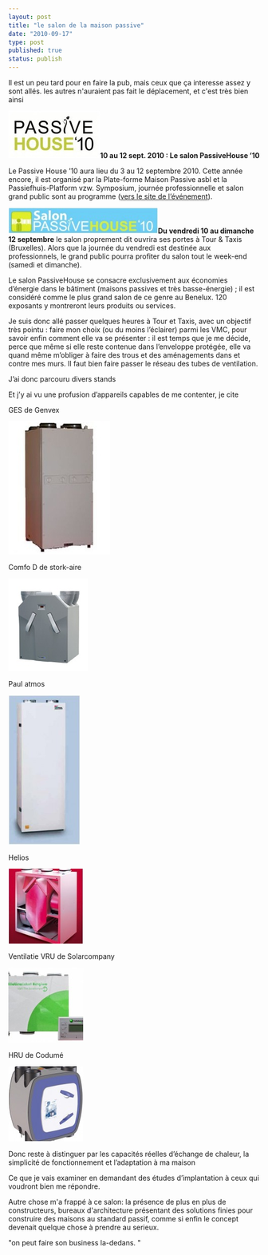 ```yaml
---
layout: post
title: "le salon de la maison passive"
date: "2010-09-17"
type: post
published: true
status: publish
---
```


Il est un peu tard pour en faire la pub, mais ceux que ça interesse assez y sont allés. les autres n'auraient pas fait le déplacement, et c'est très bien ainsi

**[![](/images/2010/09/salon-2010.jpg "salon 2010")](/images/2010/09/salon-2010.jpg)10 au 12 sept. 2010 : Le salon PassiveHouse ’10**

Le Passive House ’10 aura lieu du 3 au 12 septembre 2010. Cette année encore, il est organisé par la Plate-forme Maison Passive asbl et la Passiefhuis-Platform vzw. Symposium, journée professionnelle et salon grand public sont au programme ([vers le site de l’événement](http://www.passivehouse.be/)).

**[![](/images/2010/09/salon-2010-PH-300x52.jpg "salon 2010 PH")](/images/2010/09/salon-2010-PH.jpg)Du vendredi 10 au dimanche 12 septembre** le salon proprement dit ouvrira ses portes à Tour & Taxis (Bruxelles). Alors que la journée du vendredi est destinée aux professionnels, le grand public pourra profiter du salon tout le week-end (samedi et dimanche).

Le salon PassiveHouse se consacre exclusivement aux économies d’énergie dans le bâtiment (maisons passives et très basse-énergie) ; il est considéré comme le plus grand salon de ce genre au Benelux. 120 exposants y montreront leurs produits ou services.

Je suis donc allé passer quelques heures à Tour et Taxis, avec un objectif très pointu : faire mon choix (ou du moins l’éclairer) parmi les VMC, pour savoir enfin comment elle va se présenter : il est temps que je me décide, perce que même si elle reste contenue dans l’enveloppe protégée, elle va quand même m’obliger à faire des trous et des aménagements dans et contre mes murs. Il faut bien faire passer le réseau des tubes de ventilation.

J’ai donc parcouru divers stands

Et j’y ai vu une profusion d’appareils capables de me contenter, je cite

GES de Genvex

[![](/images/2010/09/genvex-ges.jpg "genvex ges")](/images/2010/09/genvex-ges.jpg)

Comfo D de stork-aire

[![](/images/2010/09/comfo-d.jpg "comfo d")](/images/2010/09/comfo-d.jpg)

Paul atmos

[![](/images/2010/09/paul-atmos-144x300.jpg "paul atmos")](/images/2010/09/paul-atmos.jpg)

Helios

[![](/images/2010/09/helios-150x150.jpg "helios")](/images/2010/09/helios.jpg)

Ventilatie VRU de Solarcompany

[![](/images/2010/09/solarcompany-150x150.jpg "solarcompany")](/images/2010/09/solarcompany.jpg)

HRU de Codumé

[![](/images/2010/09/codume-150x150.jpg "codume")](/images/2010/09/codume.jpg)

Donc reste à distinguer par les capacités réelles d’échange de chaleur, la simplicité de fonctionnement et l’adaptation à ma maison

Ce que je vais examiner en demandant des études d’implantation à ceux qui voudront bien me répondre.

Autre chose m'a frappé à ce salon: la présence de plus en plus de constructeurs, bureaux d'architecture présentant des solutions finies pour construire des maisons au standard passif, comme si enfin le concept devenait quelque chose à prendre au serieux.

"on peut faire son business la-dedans. "
